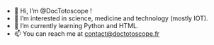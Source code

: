- 👋 Hi, I’m @DocTotoscope !
- 👀 I’m interested in science, medicine and technology (mostly IOT).
- 🌱 I’m currently learning Python and HTML.
- 📫 You can reach me at contact@doctotoscope.fr 

<!---
Claravnk/Claravnk is a ✨ special ✨ repository because its `README.md` (this file) appears on your GitHub profile.
You can click the Preview link to take a look at your changes.
--->
